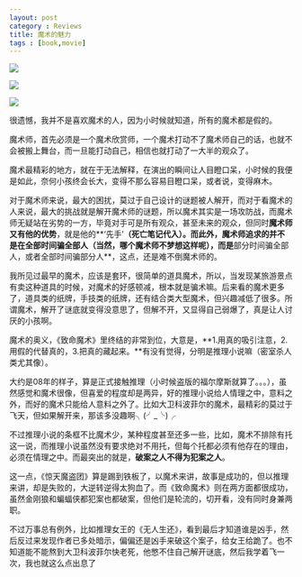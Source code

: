 ```yaml
---
layout: post
category : Reviews
title: 魔术的魅力
tags : [book,movie]
---
```





![](http://luisyang.weebly.com/uploads/2/2/7/2/22721706/4223589_orig.jpg)

![](http://luisyang.weebly.com/uploads/2/2/7/2/22721706/6085863_orig.jpg)

![](http://luisyang.weebly.com/uploads/2/2/7/2/22721706/3381302_orig.jpg)

很遗憾，我并不是喜欢魔术的人，因为小时候就知道，所有的魔术都是假的。

魔术师，首先必须是一个魔术欣赏师，一个魔术打动不了魔术师自己的话，也就不会被搬上舞台，而一旦能打动自己，相信也就打动了一大半的观众了。

魔术最精彩的地方，就在于无法解释，在演出的瞬间让人目瞪口呆，小时候的我便是如此，奈何小孩终会长大，变得不那么容易目瞪口呆，或者说，变得麻木。

对于魔术师来说，最大的困扰，莫过于自己设计的谜题被人解开，而对于看魔术的人来说，最大的挑战就是解开魔术师的谜题，所以魔术其实是一场攻防战，而魔术师无疑站在劣势的一方，毕竟对手可是所有观众，甚至未来的观众，但同时**魔术师又有他的优势**，就是他的**‘先手’**（死亡笔记代入）。而此外，魔术师追求的并不是在全部时间骗全部人（当然，哪个魔术师不梦想这样呢），而是**部分时间骗全部人，或者全部时间骗部分人**，这点，还是难不倒魔术师的。

我所见过最早的魔术，应该是套环，很简单的道具魔术，所以，当发现某旅游景点有卖这种道具的时候，对魔术的好感顿减，根本就是骗术嘛。后来看的魔术更多了，道具类的纸牌，手技类的纸牌，还有结合类大型魔术，但兴趣减低了很多。所谓魔术，解开了谜底就变得没意思了，但解不开，又显得自己弱爆了，真是让人讨厌的小孩啊。

魔术的奥义，《致命魔术》里终结的非常到位，大意是，**1.用真的吸引注意，2.用假的代替真的，3.把真的藏起来。**有没有觉得，分明是推理小说嘛（密室杀人类尤其像）。

大约是08年的样子，算是正式接触推理（小时候盗版的福尔摩斯就算了。。。），虽然感觉和魔术很像，但喜爱的程度却是两异，好的推理小说给人情理之中，意料之外，而好的魔术只能给人意料之外了。比如大卫科波菲尔的魔术，最精彩的莫过于飞天，但如果解开来，那该多没趣啊╮(╯_╰)╭

不过推理小说的条框不比魔术少，某种程度甚至还多一些，比如，魔术不排除有托这一说，而推理小说虽然没有要求绝对不用托，但每个托都必须有他存在的理由，必须在情理之中。而最突出的就是，**破案之人不得为犯案之人**。

这一点，《惊天魔盗团》算是踢到铁板了，以魔术来讲，故事是成功的，但以推理来讲，却是失败的，大逆转逆得太狗血了。而《致命魔术》则在两方面都很成功，虽然金刚狼和蝙蝠侠都犯案也都破案，但他们是轮流的，切开看，没有同时身兼两职。

不过万事总有例外，比如推理女王的《无人生还》，看到最后才知道谁是凶手，然后反过来发现作者已多处暗示，偏偏还是凶手来破这个案子，给女王给跪了。也不知道能不能熬到大卫科波菲尔快老死，他憋不住自己解开谜底，然后我学着飞一次，我也就这么点出息了